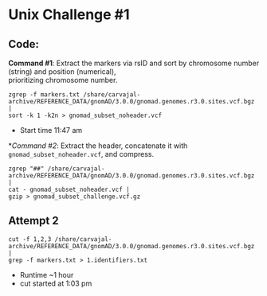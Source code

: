 # Unix Challenge #1

## Code:

**Command #1**: Extract the markers via rsID and sort by chromosome number (string) and position (numerical), \
prioritizing chromosome number.
```
zgrep -f markers.txt /share/carvajal-archive/REFERENCE_DATA/gnomAD/3.0.0/gnomad.genomes.r3.0.sites.vcf.bgz |
sort -k 1 -k2n > gnomad_subset_noheader.vcf
```
* Start time 11:47 am

**Command #2*: Extract the header, concatenate it with `gnomad_subset_noheader.vcf`, and compress.
```
zgrep "##" /share/carvajal-archive/REFERENCE_DATA/gnomAD/3.0.0/gnomad.genomes.r3.0.sites.vcf.bgz |
cat - gnomad_subset_noheader.vcf |
gzip > gnomad_subset_challenge.vcf.gz
```

## Attempt 2
```
cut -f 1,2,3 /share/carvajal-archive/REFERENCE_DATA/gnomAD/3.0.0/gnomad.genomes.r3.0.sites.vcf.bgz |
grep -f markers.txt > 1.identifiers.txt
```
* Runtime ~1 hour
* cut started at 1:03 pm
